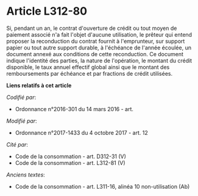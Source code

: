 # Article L312-80

Si, pendant un an, le contrat d'ouverture de crédit ou tout moyen de paiement associé n'a fait l'objet d'aucune utilisation,
le prêteur qui entend proposer la reconduction du contrat fournit à l'emprunteur, sur support papier ou tout autre support
durable, à l'échéance de l'année écoulée, un document annexé aux conditions de cette reconduction. Ce document indique
l'identité des parties, la nature de l'opération, le montant du crédit disponible, le taux annuel effectif global ainsi que
le montant des remboursements par échéance et par fractions de crédit utilisées.

**Liens relatifs à cet article**

_Codifié par_:

  - Ordonnance n°2016-301 du 14 mars 2016 - art.

_Modifié par_:

  - Ordonnance n°2017-1433 du 4 octobre 2017 - art. 12

_Cité par_:

  - Code de la consommation - art. D312-31 (V)
  - Code de la consommation - art. L312-81 (V)

_Anciens textes_:

  - Code de la consommation - art. L311-16, alinéa 10 non-utilisation (Ab)
